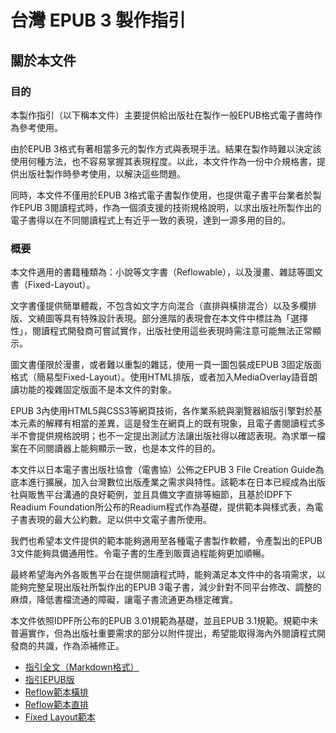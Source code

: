 # 台灣 EPUB 3 製作指引

## 關於本文件

### 目的

本製作指引（以下稱本文件）主要提供給出版社在製作一般EPUB格式電子書時作為參考使用。

由於EPUB 3格式有著相當多元的製作方式與表現手法。結果在製作時難以決定該使用何種方法，也不容易掌握其表現程度。以此，本文件作為一份中介規格書，提供出版社製作時參考使用，以解決這些問題。

同時，本文件不僅用於EPUB 3格式電子書製作使用，也提供電子書平台業者於製作EPUB 3閱讀程式時，作為一個須支援的技術規格說明，以求出版社所製作出的電子書得以在不同閱讀程式上有近乎一致的表現，達到一源多用的目的。

### 概要

本文件適用的書籍種類為：小說等文字書（Reflowable），以及漫畫、雜誌等圖文書（Fixed-Layout）。

文字書僅提供簡單體裁，不包含如文字方向混合（直排與橫排混合）以及多欄排版、文繞圖等具有特殊設計表現。部分進階的表現會在本文件中標註為「選擇性」，閱讀程式開發商可嘗試實作，出版社使用這些表現時需注意可能無法正常顯示。

圖文書僅限於漫畫，或者難以重製的雜誌，使用一頁一圖包裝成EPUB 3固定版面格式（簡易型Fixed-Layout）。使用HTML排版，或者加入MediaOverlay語音朗讀功能的複雜固定版面不是本文件的對象。

EPUB 3內使用HTML5與CSS3等網頁技術，各作業系統與瀏覽器組版引擎對於基本元素的解釋有相當的差異，這是發生在網頁上的既有現象，且電子書閱讀程式多半不會提供規格說明；也不一定提出測試方法讓出版社得以確認表現。為求單一檔案在不同閱讀器上能夠顯示一致，也是本文件的目的。

本文件以日本電子書出版社協會（電書協）公佈之EPUB 3 File Creation Guide為底本進行擴展，加入台灣數位出版產業之需求與特性。該範本在日本已經成為出版社與販售平台溝通的良好範例，並且具備文字直排等細節，且基於IDPF下Readium Foundation所公布的Readium程式作為基礎，提供範本與樣式表，為電子書表現的最大公約數。足以供中文電子書所使用。

我們也希望本文件提供的範本能夠適用至各種電子書製作軟體，令產製出的EPUB 3文件能夠具備通用性。令電子書的生產到販賣過程能夠更加順暢。

最終希望海內外各販售平台在提供閱讀程式時，能夠滿足本文件中的各項需求，以能夠完整呈現出版社所製作出的EPUB 3電子書，減少針對不同平台修改、調整的麻煩，降低書檔流通的障礙，讓電子書流通更為穩定確實。

本文件依照IDPF所公布的EPUB 3.01規範為基礎，並且EPUB 3.1規範。規範中未普遍實作，但為出版社重要需求的部分以附件提出，希望能取得海內外閱讀程式開發商的共識，作為添補修正。

- [指引全文（Markdown格式）](https://github.com/dpublishing/epub3guide/blob/master/tdpf-epub3guide.md)
- [指引EPUB版](https://github.com/dpublishing/epub3guide/blob/master/samples/台灣EPUB%203製作指引.epub)
- [Reflow範本橫排](https://github.com/dpublishing/epub3guide/blob/master/samples/EPUB%20reflow%20sample_橫排.epub)
- [Reflow範本直排](https://github.com/dpublishing/epub3guide/blob/master/samples/EPUB%20reflow%20sample_直排.epub)
- [Fixed Layout範本](https://github.com/dpublishing/epub3guide/blob/master/samples/EPUB%20FXL%20sample.epub)
